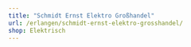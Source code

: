 ```yaml
---
title: "Schmidt Ernst Elektro Großhandel"
url: /erlangen/schmidt-ernst-elektro-grosshandel/
shop: Elektrisch
---
```


